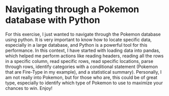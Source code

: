 # Navigating through a Pokemon database with Python
For this exercise, I just wanted to navigate through the Pokemon database using python. It is very important to know how to locate specific data, especially in a large database, and Python is a powerful tool for this performance. In this context, I have started with loading data into pandas, which helped me perform actions like reading headers, reading all the rows in a specific column, read specific rows, read specific locations, parse through rows, identify categories with a conditional statement (Pokemon that are Fire-Type in my example), and a statistical summary).  Personally, I am not really into Pokemon, but for those who are, this could be of great type, especially to identify which type of Pokemon to use to maximize your chances to win. Enjoy!
